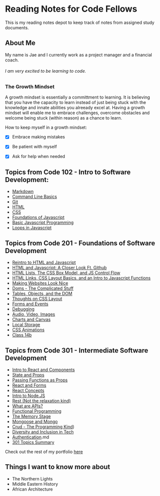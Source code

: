 # Reading Notes for Code Fellows

This is my reading notes depot to keep track of notes from assigned study documents.

## About Me

My name is Jae and I currently work as a project manager and a financial coach. 

###### I am very excited to be learning to code. 

### The Growth Mindset 

A growth mindset is essentially a committment to learning. It is believing that you have the capacity to learn instead of just being stuck with the knowledge and innate abilities you alreeady excel at. Having a growth mindset will enable me to embrace challenges, overcome obstacles and welcome being stuck (within reason) as a chance to learn.

How to keep myself in a growth mindset:
- [x] Embrace making mistakes
- [x] Be patient with myself
- [x] Ask for help when needed


## Topics from Code 102 - Intro to Software Development:
- [Markdown](markdown.md)
- [Command Line Basics](command-line-basics.md)
- [Git](git.md)
- [HTML](html.md)
- [CSS](css.md)
- [Foundations of Javascript](javascript1.md)
- [Basic Javascript Programming](javascript2.md)
- [Loops in Javascript](javascript3.md)

## Topics from Code 201 - Foundations of Software Development
- [Reintro to HTML and Javascript](class-01.md)
- [HTML and Javascript: A Closer Look Ft. Github](class-02.md)
- [HTML Lists, The CSS Box Model, and JS Control Flow](class-03.md)
- [HTML Links, CSS Layout Basics, and an Intro to Javascript Functions](class-04.md)
- [Making Websites Look Nice](class-05.md)
- [Doms - The Complicated Stuff](class-06.md)
- [Tables, Objects, and the DOM](class-07.md)
- [Thoughts on CSS Layout](class-08.md)
- [Forms and Events](class-09.md)
- [Debugging](class-10.md)
- [Audio, Video, Images](class-11.md)
- [Charts and Canvas](class-12.md)
- [Local Storage](class-13.md)
- [CSS Animations](class-14a.md)
- [Class 14b](class-14b.md)

## Topics from Code 301 - Intermediate Software Development
- [Intro to React and Components](reactAndComponents.md)
- [State and Props](stateAndProps.md)
- [Passing Functions as Props](passFunctionsAsProps.md)
- [React and Forms](reactAndForms.md)
- [React Concepts](reactConcepts.md)
- [Intro to Node.JS](introToNode.md)
- [Rest (Not the relaxation kind)](rest.md)
- [What are APIs?](api.md)
- [Functional Programming](functionalProgramming.md)
- [The Memory Stage](memoryStage.md)
- [Mongoose and Mongo](mAndM.md)
- [Crud - The Programming Kind](crud.md))
- [Diversity and Inclusion in Tech](diversityAndInclusion.md)
- [Authentication](authentication).md
- [301 Topics Summary](301summary.md)

Check out the rest of my portfolio [here](http://jaimierl.github.io)

## Things I want to know more about
- The Northern Lights
- Middle Eastern History
- African Architecture
